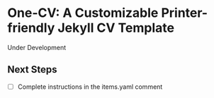 # One-CV: A Customizable Printer-friendly Jekyll CV Template

Under Development

## Next Steps

- [ ] Complete instructions in the items.yaml comment